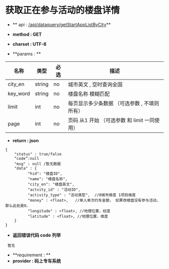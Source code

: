 
# 获取正在参与活动的楼盘详情

* ** api : [/api/dataquery/getStartAppListByCity](/api/dataquery/getStartAppListByCity)** 

* **method : GET**

* **charset : UTF-8**

* **params : **

| 名称|类型| 必选 | 描述|
| -- | -- | -- | -- |
| city_en  | string | no | 城市英文 , 空时查询全国|
| key_word  | string | no | 楼盘名称 模糊匹配|
|limit|int|no|每页显示多少条数据 （可选参数 , 不填则所有） |
|page|int|no|页码 从1 开始  （可选参数 和 limit 一同使用）|


* **return : json**

```
{
    "status" : true/false
    “code”:null
    "msg" : null /暂无数据 
    "data" : {
          "hid": "楼盘ID",
          "name": "楼盘名称",
          "city_en": "楼盘英文",
          "actvity_id" : "活动ID",
          "activity_type" : "活动类型",  //0城市维度 1项目维度
          "money" : <float>,   //单人单次约车金额， 如果改楼盘没有参与活动，那么此处是0，
          "longitude" : <float>, //地理位置，经度
          "latitude" : <float>, //地理位置，维度
    }
}
```
* **返回错误代码 code 列举**

```
 暂无

```


* **requirement : **
* **provider : 码上专车系统**
